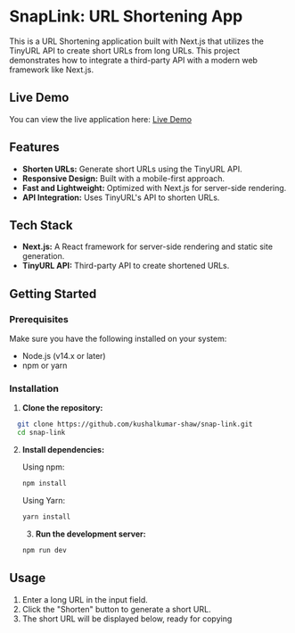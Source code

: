 # SnapLink: URL Shortening App

This is a URL Shortening application built with Next.js that utilizes the TinyURL API to create short URLs from long URLs. This project demonstrates how to integrate a third-party API with a modern web framework like Next.js.

## Live Demo
You can view the live application here: [Live Demo](https://ks-snap-link.vercel.app/)

## Features

- **Shorten URLs:** Generate short URLs using the TinyURL API.
- **Responsive Design:** Built with a mobile-first approach.
- **Fast and Lightweight:** Optimized with Next.js for server-side rendering.
- **API Integration:** Uses TinyURL's API to shorten URLs.

## Tech Stack

- **Next.js:** A React framework for server-side rendering and static site generation.
- **TinyURL API:** Third-party API to create shortened URLs.

## Getting Started

### Prerequisites

Make sure you have the following installed on your system:

- Node.js (v14.x or later)
- npm or yarn

### Installation

1. **Clone the repository:**
 ```bash
   git clone https://github.com/kushalkumar-shaw/snap-link.git
   cd snap-link
```


2. **Install dependencies:**

   Using npm:
   ```bash
   npm install
   ```
   Using Yarn:
   ```bash
   yarn install
   ```

   3. **Run the development server:**
  
   ```bash
   npm run dev
   ```
## Usage
1. Enter a long URL in the input field.
2. Click the "Shorten" button to generate a short URL.
3. The short URL will be displayed below, ready for copying
